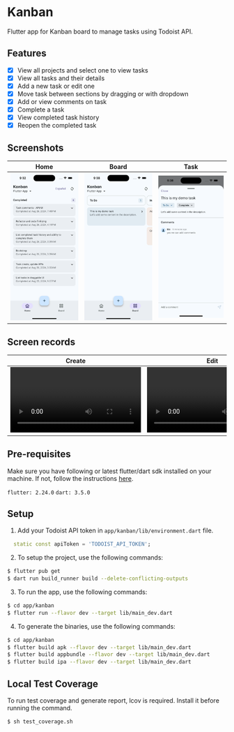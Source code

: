 # Kanban

Flutter app for Kanban board to manage tasks using Todoist API.

## Features
- [x] View all projects and select one to view tasks
- [x] View all tasks and their details
- [x] Add a new task or edit one
- [x] Move task between sections by dragging or with dropdown
- [x] Add or view comments on task
- [x] Complete a task
- [x] View completed task history
- [x] Reopen the completed task

## Screenshots
| Home | Board | Task |
| --- | --- | --- |
| ![home](.content/home.png) | ![Board](.content/board.png) | ![Task](.content/task.png) |

## Screen records
| Create | Edit | Comment | Complete |
| --- | --- | --- | --- |
| <video src="https://github.com/user-attachments/assets/9c69e23d-0594-49a7-a5bf-24a74bb6264d" controls> | <video src="https://github.com/user-attachments/assets/204a2f4c-71c4-4b69-9cc6-d9f77a08d47e" controls> | <video src="https://github.com/user-attachments/assets/6822a310-6d40-40e7-8be4-eba0eea2f28f" controls> | <video src="https://github.com/user-attachments/assets/82b1509e-6153-4dbb-a14a-df9aca9dd688" controls> | 

## Pre-requisites
Make sure you have following or latest flutter/dart sdk installed on your machine. If not, follow the instructions [here](https://flutter.dev/docs/get-started/install).

`flutter: 2.24.0`
`dart: 3.5.0`

## Setup
1. Add your Todoist API token in `app/kanban/lib/environment.dart` file.

```dart
  static const apiToken = 'TODOIST_API_TOKEN';
```

2. To setup the project, use the following commands:
```sh
$ flutter pub get
$ dart run build_runner build --delete-conflicting-outputs
```

3. To run the app, use the following commands:
```sh
$ cd app/kanban
$ flutter run --flavor dev --target lib/main_dev.dart
```

4. To generate the binaries, use the following commands:
```sh
$ cd app/kanban
$ flutter build apk --flavor dev --target lib/main_dev.dart
$ flutter build appbundle --flavor dev --target lib/main_dev.dart
$ flutter build ipa --flavor dev --target lib/main_dev.dart
```

## Local Test Coverage
To run test coverage and generate report, lcov is required. Install it before running the command.
```sh
$ sh test_coverage.sh
```
